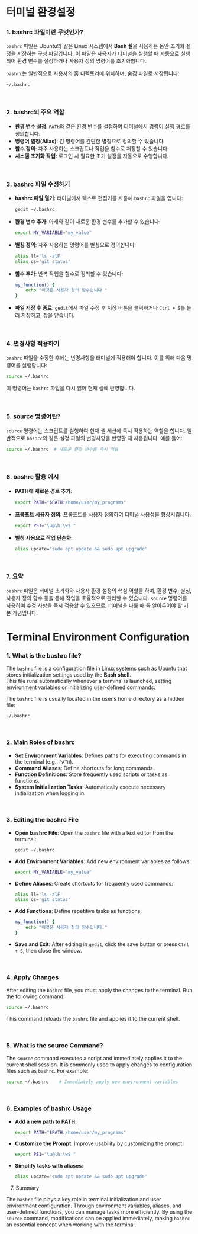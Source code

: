 # 터미널 환경설정

### 1. bashrc 파일이란 무엇인가?

`bashrc` 파일은 Ubuntu와 같은 Linux 시스템에서 **Bash 셸**을 사용하는 동안 초기화 설정을 저장하는 구성 파일입니다. 이 파일은 사용자가 터미널을 실행할 때 자동으로 실행되어 환경 변수를 설정하거나 사용자 정의 명령어를 초기화합니다.

`bashrc`는 일반적으로 사용자의 홈 디렉토리에 위치하며, 숨김 파일로 저장됩니다:

```
~/.bashrc
```


&nbsp;&nbsp;
### 2. bashrc의 주요 역할

- **환경 변수 설정**: `PATH`와 같은 환경 변수를 설정하여 터미널에서 명령어 실행 경로를 정의합니다.
- **명령어 별칭(Alias)**: 긴 명령어를 간단한 별칭으로 정의할 수 있습니다.
- **함수 정의**: 자주 사용하는 스크립트나 작업을 함수로 저장할 수 있습니다.
- **시스템 초기화 작업**: 로그인 시 필요한 초기 설정을 자동으로 수행합니다.


&nbsp;&nbsp;
### 3. bashrc 파일 수정하기

- **bashrc 파일 열기**: 터미널에서 텍스트 편집기를 사용해 `bashrc` 파일을 엽니다:

   ```bash
   gedit ~/.bashrc
   ```

- **환경 변수 추가**: 아래와 같이 새로운 환경 변수를 추가할 수 있습니다:

   ```bash
   export MY_VARIABLE="my_value"
   ```

- **별칭 정의**: 자주 사용하는 명령어를 별칭으로 정의합니다:

   ```bash
   alias ll='ls -alF'
   alias gs='git status'
   ```

- **함수 추가**: 반복 작업을 함수로 정의할 수 있습니다:

   ```bash
   my_function() {
       echo "이것은 사용자 정의 함수입니다."
   }
   ```

- **파일 저장 후 종료**: `gedit`에서 파일 수정 후 저장 버튼을 클릭하거나 `Ctrl + S`를 눌러 저장하고, 창을 닫습니다.


&nbsp;&nbsp;
### 4. 변경사항 적용하기

`bashrc` 파일을 수정한 후에는 변경사항을 터미널에 적용해야 합니다. 이를 위해 다음 명령어를 실행합니다:

```bash
source ~/.bashrc
```

이 명령어는 `bashrc` 파일을 다시 읽어 현재 셸에 반영합니다.


&nbsp;&nbsp;
### 5. source 명령어란?

`source` 명령어는 스크립트를 실행하여 현재 셸 세션에 즉시 적용하는 역할을 합니다. 일반적으로 `bashrc`와 같은 설정 파일의 변경사항을 반영할 때 사용됩니다. 예를 들어:

```bash
source ~/.bashrc  # 새로운 환경 변수를 즉시 적용
```


&nbsp;&nbsp;
### 6. bashrc 활용 예시

- **PATH에 새로운 경로 추가**:

   ```bash
   export PATH="$PATH:/home/user/my_programs"
   ```

- **프롬프트 사용자 정의**: 프롬프트를 사용자 정의하여 터미널 사용성을 향상시킵니다:

   ```bash
   export PS1="\u@\h:\w$ "
   ```

- **별칭 사용으로 작업 단순화**:

   ```bash
   alias update='sudo apt update && sudo apt upgrade'
   ```


&nbsp;&nbsp;
### 7. 요약

`bashrc` 파일은 터미널 초기화와 사용자 환경 설정의 핵심 역할을 하며, 환경 변수, 별칭, 사용자 정의 함수 등을 통해 작업을 효율적으로 관리할 수 있습니다. `source` 명령어를 사용하여 수정 사항을 즉시 적용할 수 있으므로, 터미널을 다룰 때 꼭 알아두어야 할 기본 개념입니다.





# Terminal Environment Configuration

### 1. What is the bashrc file?

The `bashrc` file is a configuration file in Linux systems such as Ubuntu that stores initialization settings used by the **Bash shell**.  
This file runs automatically whenever a terminal is launched, setting environment variables or initializing user-defined commands.

The `bashrc` file is usually located in the user’s home directory as a hidden file:


```
~/.bashrc
```


&nbsp;&nbsp;
### 2. Main Roles of bashrc

- **Set Environment Variables**: Defines paths for executing commands in the terminal (e.g., `PATH`).  
- **Command Aliases**: Define shortcuts for long commands.  
- **Function Definitions**: Store frequently used scripts or tasks as functions.  
- **System Initialization Tasks**: Automatically execute necessary initialization when logging in.  

&nbsp;&nbsp;
### 3. Editing the bashrc File

- **Open bashrc File**: Open the `bashrc` file with a text editor from the terminal:  

   ```bash
   gedit ~/.bashrc

- **Add Environment Variables**: Add new environment variables as follows:

   ```bash
   export MY_VARIABLE="my_value"
   ```

- **Define Aliases**: Create shortcuts for frequently used commands:

   ```bash
   alias ll='ls -alF'
   alias gs='git status'
   ```

- **Add Functions**: Define repetitive tasks as functions:

   ```bash
   my_function() {
       echo "이것은 사용자 정의 함수입니다."
   }
   ```

- **Save and Exit**: After editing in `gedit`, click the save button or press `Ctrl + S`, then close the window.


&nbsp;&nbsp;
### 4. Apply Changes

After editing the `bashrc` file, you must apply the changes to the terminal. Run the following command:

```bash
source ~/.bashrc
```

This command reloads the `bashrc` file and applies it to the current shell.


&nbsp;&nbsp;
### 5. What is the source Command?

The `source` command executes a script and immediately applies it to the current shell session.
It is commonly used to apply changes to configuration files such as `bashrc`. For example:

```bash
source ~/.bashrc    # Immediately apply new environment variables
```


&nbsp;&nbsp;
### 6. Examples of bashrc Usage

- **Add a new path to PATH**:

   ```bash
   export PATH="$PATH:/home/user/my_programs"
   ```

- **Customize the Prompt**: Improve usability by customizing the prompt:

   ```bash
   export PS1="\u@\h:\w$ "
   ```

- **Simplify tasks with aliases**:

   ```bash
   alias update='sudo apt update && sudo apt upgrade'
   ```


&nbsp;&nbsp;
7. Summary

The `bashrc` file plays a key role in terminal initialization and user environment configuration.
Through environment variables, aliases, and user-defined functions, you can manage tasks more efficiently.
By using the `source` command, modifications can be applied immediately, making `bashrc` an essential concept when working with the terminal.
